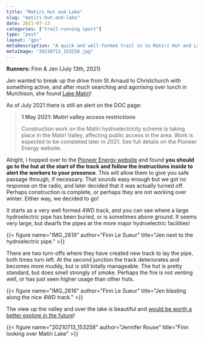 ```yaml
---
title: "Matiri Hut and Lake"
slug: "matiri-hut-and-lake"
date: 2021-07-13
categories: ["trail-running sport"]
type: "post"
layout: "gps"
metaDescription: "A quick and well-formed trail in to Matiri Hut and Lake. It passes through a newly built hydroelectric scheme and would make a good jumping-off point for futher exploring."
metaImage: "20210713_153258.jpg"
---
```


__Runners:__ Finn & Jen (July 13th, 2021)

Jen wanted to break up the drive from St Arnaud to Christchurch with something active, and after much searching and agonising over lunch in Murchison, she found [Lake Matiri](https://www.doc.govt.nz/parks-and-recreation/places-to-go/nelson-tasman/places/kahurangi-national-park/things-to-do/huts/lake-matiri-hut/)!

As of July 2021 there is still an alert on the DOC page:

> __1 May 2021: Matiri valley access restrictions__
> 
> Construction work on the Matiri hydroelectricity scheme is taking place in the Matiri Valley, affecting public access in the area. Work is expected to be completed later in 2021. See full details on the Pioneer Energy website.

Alright, I hopped over to the [Pioneer Energy website](https://pioneerenergy.co.nz/projects-and-partnerships/new-developments-and-projects/matiri-project-information/) and found __you should go to the hut at the start of the track and follow the instructions inside to alert the workers to your presence__. This will allow them to give you safe passage through, if necessary. That sounds easy enough but we got no response on the radio, and later decided that it was actually turned off. Perhaps construction is complete, or perhaps they are not working over winter. Either way, we decided to go!

It starts as a very well formed 4WD track, and you can see where a large hydroelectric pipe has been buried, or is sometimes above ground. It seems very large, but dwarfs the pipes at the more major hydroelectric facilities!


{{< figure name="IMG_2619" author="Finn Le Sueur" title="Jen next to the hydroelectric pipe." >}}

There are two turn-offs where they have created new track to lay the pipe, both times turn left. At the second junction the track deteriorates and becomes more muddy, but is still totally manageable. The hut is pretty standard, but does smell strongly of smoke. Perhaps the fire is not venting well, or has just seen higher usage than other huts.

{{< figure name="IMG_2616" author="Finn Le Sueur" title="Jen blasting along the nice 4WD track." >}}

The view up the valley and over the lake is beautiful and [would be worth a better explore in the future](https://www.doc.govt.nz/parks-and-recreation/places-to-go/nelson-tasman/places/kahurangi-national-park/things-to-do/tracks/matiri-valley-and-1000-acre-plateau-tramping-tracks/)!

{{< figure name="20210713_153258" author="Jennifer Rouse" title="Finn looking over Matiri Lake" >}}

